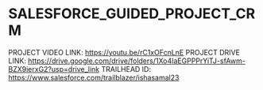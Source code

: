 # SALESFORCE_GUIDED_PROJECT_CRM

PROJECT VIDEO LINK: https://youtu.be/rC1xOFcnLnE
PROJECT DRIVE LINK: https://drive.google.com/drive/folders/1Xo4IaEGPPPrYiTJ-sfAwm-BZX9ierxG2?usp=drive_link
TRAILHEAD ID: https://www.salesforce.com/trailblazer/ishasamal23
